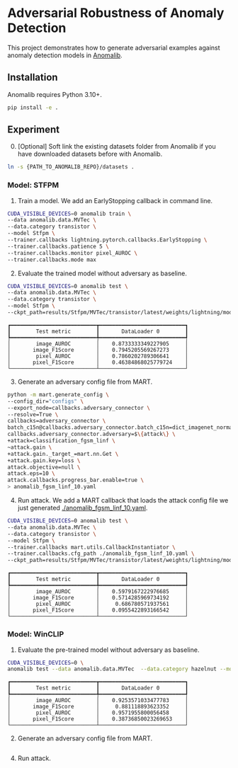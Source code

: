 # Adversarial Robustness of Anomaly Detection

This project demonstrates how to generate adversarial examples against anomaly detection models in [Anomalib](https://github.com/openvinotoolkit/anomalib).

## Installation

Anomalib requires Python 3.10+.

```sh
pip install -e .
```

## Experiment

0. \[Optional\] Soft link the existing datasets folder from Anomalib if you have downloaded datasets before with Anomalib.

```sh
ln -s {PATH_TO_ANOMALIB_REPO}/datasets .
```

### Model: STFPM

1. Train a model. We add an EarlyStopping callback in command line.

```sh
CUDA_VISIBLE_DEVICES=0 anomalib train \
--data anomalib.data.MVTec \
--data.category transistor \
--model Stfpm \
--trainer.callbacks lightning.pytorch.callbacks.EarlyStopping \
--trainer.callbacks.patience 5 \
--trainer.callbacks.monitor pixel_AUROC \
--trainer.callbacks.mode max
```

2. Evaluate the trained model without adversary as baseline.

```sh
CUDA_VISIBLE_DEVICES=0 anomalib test \
--data anomalib.data.MVTec \
--data.category transistor \
--model Stfpm \
--ckpt_path=results/Stfpm/MVTec/transistor/latest/weights/lightning/model.ckpt
```

```console
┏━━━━━━━━━━━━━━━━━━━━━━━━━━━┳━━━━━━━━━━━━━━━━━━━━━━━━━━━┓
┃        Test metric        ┃       DataLoader 0        ┃
┡━━━━━━━━━━━━━━━━━━━━━━━━━━━╇━━━━━━━━━━━━━━━━━━━━━━━━━━━┩
│        image_AUROC        │    0.8733333349227905     │
│       image_F1Score       │    0.7945205569267273     │
│        pixel_AUROC        │    0.7860202789306641     │
│       pixel_F1Score       │    0.46384868025779724    │
└───────────────────────────┴───────────────────────────┘
```

3. Generate an adversary config file from MART.

```sh
python -m mart.generate_config \
--config_dir="configs" \
--export_node=callbacks.adversary_connector \
--resolve=True \
callbacks=adversary_connector \
batch_c15n@callbacks.adversary_connector.batch_c15n=dict_imagenet_normalized \
callbacks.adversary_connector.adversary=$\{attack\} \
+attack=classification_fgsm_linf \
~attack.gain \
+attack.gain._target_=mart.nn.Get \
+attack.gain.key=loss \
attack.objective=null \
attack.eps=10 \
attack.callbacks.progress_bar.enable=true \
> anomalib_fgsm_linf_10.yaml
```

4. Run attack. We add a MART callback that loads the attack config file we just generated [./anomalib_fgsm_linf_10.yaml](./anomalib_fgsm_linf_10.yaml).

```sh
CUDA_VISIBLE_DEVICES=0 anomalib test \
--data anomalib.data.MVTec \
--data.category transistor \
--model Stfpm \
--trainer.callbacks mart.utils.CallbackInstantiator \
--trainer.callbacks.cfg_path ./anomalib_fgsm_linf_10.yaml \
--ckpt_path=results/Stfpm/MVTec/transistor/latest/weights/lightning/model.ckpt
```

```console
┏━━━━━━━━━━━━━━━━━━━━━━━━━━━┳━━━━━━━━━━━━━━━━━━━━━━━━━━━┓
┃        Test metric        ┃       DataLoader 0        ┃
┡━━━━━━━━━━━━━━━━━━━━━━━━━━━╇━━━━━━━━━━━━━━━━━━━━━━━━━━━┩
│        image_AUROC        │    0.5979167222976685     │
│       image_F1Score       │    0.5714285969734192     │
│        pixel_AUROC        │     0.686780571937561     │
│       pixel_F1Score       │    0.0955422893166542     │
└───────────────────────────┴───────────────────────────┘
```

### Model: WinCLIP

1. Evaluate the pre-trained model without adversary as baseline.

```sh
CUDA_VISIBLE_DEVICES=0 \
anomalib test --data anomalib.data.MVTec  --data.category hazelnut --model WinClip --data.init_args.image_size [240,240] --data.init_args.eval_batch_size 16 "--metrics.pixel=[F1Score,AUROC]"
```

```console
┏━━━━━━━━━━━━━━━━━━━━━━━━━━━┳━━━━━━━━━━━━━━━━━━━━━━━━━━━┓
┃        Test metric        ┃       DataLoader 0        ┃
┡━━━━━━━━━━━━━━━━━━━━━━━━━━━╇━━━━━━━━━━━━━━━━━━━━━━━━━━━┩
│        image_AUROC        │    0.9253571033477783     │
│       image_F1Score       │     0.881118893623352     │
│        pixel_AUROC        │    0.9571955800056458     │
│       pixel_F1Score       │    0.38736850023269653    │
└───────────────────────────┴───────────────────────────┘
```

2. Generate an adversary config file from MART.

```sh

```

4. Run attack.

```sh

```
